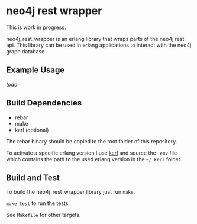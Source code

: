 # neo4j rest wrapper

This is work in progress. 

neo4j_rest_wrapper is an erlang library that wraps parts of the neo4j rest api. This library can be used in erlang applications to interact with the neo4j graph database.

## Example Usage

*todo*

## Build Dependencies
* rebar
* make
* kerl (optional)

The rebar binary should be copied to the root folder of this repository. 

To activate a specific erlang version I use [kerl](https://github.com/spawngrid/kerl) and source the `.env` file which contains the path to the used erlang version in the `~/.kerl` folder.

## Build and Test

To build the neo4j_rest_wrapper library just run `make`. 

`make test` to run the tests.

See `Makefile` for other targets.


